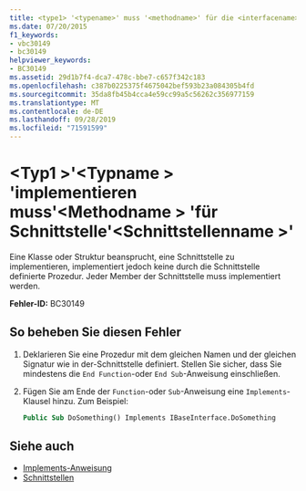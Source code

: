 ```yaml
---
title: <type1> '<typename>' muss '<methodname>' für die <interfacename>-Schnittstelle implementieren.
ms.date: 07/20/2015
f1_keywords:
- vbc30149
- bc30149
helpviewer_keywords:
- BC30149
ms.assetid: 29d1b7f4-dca7-478c-bbe7-c657f342c183
ms.openlocfilehash: c387b0225375f4675042bef593b23a084305b4fd
ms.sourcegitcommit: 35da8fb45b4cca4e59cc99a5c56262c356977159
ms.translationtype: MT
ms.contentlocale: de-DE
ms.lasthandoff: 09/28/2019
ms.locfileid: "71591599"
---
```

# <a name="type1typename-must-implement-methodname-for-interface-interfacename"></a>\<Typ1 >'\<Typname > 'implementieren muss'\<Methodname > 'für Schnittstelle'\<Schnittstellenname >'
Eine Klasse oder Struktur beansprucht, eine Schnittstelle zu implementieren, implementiert jedoch keine durch die Schnittstelle definierte Prozedur. Jeder Member der Schnittstelle muss implementiert werden.  
  
 **Fehler-ID:** BC30149  
  
## <a name="to-correct-this-error"></a>So beheben Sie diesen Fehler  
  
1. Deklarieren Sie eine Prozedur mit dem gleichen Namen und der gleichen Signatur wie in der-Schnittstelle definiert. Stellen Sie sicher, dass Sie mindestens die `End Function`-oder `End Sub`-Anweisung einschließen.  
  
2. Fügen Sie am Ende der `Function`-oder `Sub`-Anweisung eine `Implements`-Klausel hinzu. Zum Beispiel:  
  
    ```vb  
    Public Sub DoSomething() Implements IBaseInterface.DoSomething  
    ```  
  
## <a name="see-also"></a>Siehe auch

- [Implements-Anweisung](../../../visual-basic/language-reference/statements/implements-statement.md)
- [Schnittstellen](../../../visual-basic/programming-guide/language-features/interfaces/index.md)
